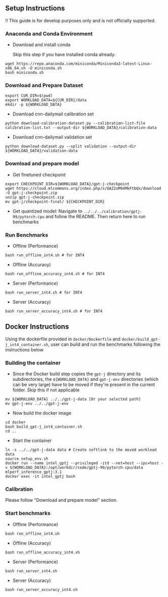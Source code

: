 ## Setup Instructions
!! This guide is for develop purposes only and is not officially supported.

### Anaconda and Conda Environment
+ Download and install conda

   Skip this step if you have installed conda already.
```
wget https://repo.anaconda.com/miniconda/Miniconda3-latest-Linux-x86_64.sh -O miniconda.sh
bash miniconda.sh
```

### Download and Prepare Dataset
```
export CUR_DIR=$(pwd)
export WORKLOAD_DATA=${CUR_DIR}/data
mkdir -p ${WORKLOAD_DATA}
```

+ Download cnn-dailymail calibration set
```
python download-calibration-dataset.py --calibration-list-file calibration-list.txt --output-dir ${WORKLOAD_DATA}/calibration-data
```

+ Download cnn-dailymail validation set
```
python download-dataset.py --split validation --output-dir ${WORKLOAD_DATA}/validation-data
```

### Download and prepare model
+ Get finetuned checkpoint
```
export CHECKPOINT_DIR=${WORKLOAD_DATA}/gpt-j-checkpoint
wget https://cloud.mlcommons.org/index.php/s/QAZ2oM94MkFtbQx/download -O gpt-j-checkpoint.zip
unzip gpt-j-checkpoint.zip
mv gpt-j/checkpoint-final/ ${CHECKPOINT_DIR}
```

+ Get quantized model: Navigate to `../../../calibration/gptj-99/pytorch-cpu` and follow the README. Then return here to run benchmarks

### Run Benchmarks
+ Offline (Performance)
```
bash run_offline_int4.sh # for INT4
```

+ Offline (Accuracy)
```
bash run_offline_accuracy_int4.sh # for INT4
```

+ Server (Performance)
```
bash run_server_int4.sh # for INT4
```

+ Server (Accuracy)
```
bash run_server_accuracy_int4.sh # for INT4
```

## Docker Instructions
Using the dockerfile provided in `docker/Dockerfile` and `docker/build_gpt-j_int4_container.sh`, user can build and run the benchmarks following the instructions below

### Building the container

+ Since the Docker build step copies the `gpt-j` directory and its subdirectories, the `${WORKLOAD_DATA}` and `gpt-j-env` directories (which can be very large) have to be moved if they're present in the current folder. Skip this if not applicable
```
mv ${WORKLOAD_DATA} ../../gpt-j-data [Or your selected path]
mv gpt-j-env ../../gpt-j-env
```

+ Now build the docker image
```
cd docker
bash build_gpt-j_int4_container.sh
cd ..
```
+ Start the container
```
ln -s ../../gpt-j-data data # Create softlink to the moved workload data
source setup_env.sh
docker run --name intel_gptj --privileged -itd --net=host --ipc=host -v ${WORKLOAD_DATA}:/opt/workdir/code/gptj-99/pytorch-cpu/data mlperf_inference_gptj:3.1
docker exec -it intel_gptj bash
``` 
 ### Calibration
 Please follow "Download and prepare model" section.

 ### Start benchmarks

+ Offline (Performance)
```
bash run_offline_int4.sh
```

+ Offline (Accuracy)
```
bash run_offline_accuracy_int4.sh
```

+ Server (Performance)
```
bash run_server_int4.sh
```

+ Server (Accuracy)
```
bash run_server_accuracy_int4.sh
```
